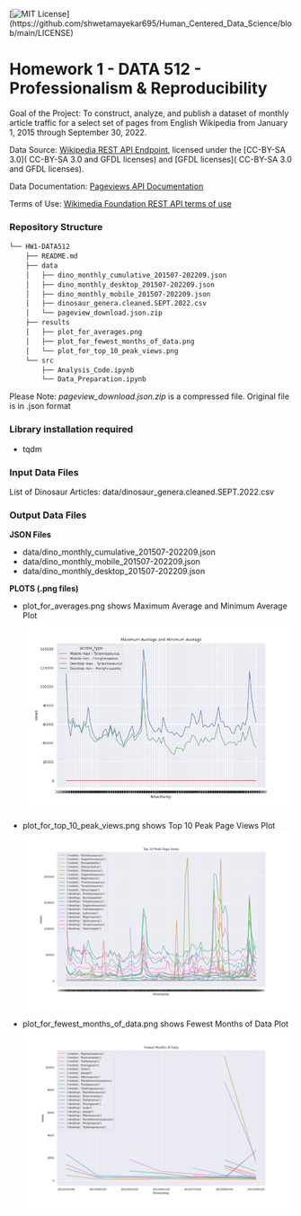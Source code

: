 [![MIT License](https://img.shields.io/apm/l/atomic-design-ui.svg?)](https://github.com/shwetamayekar695/Human_Centered_Data_Science/blob/main/LICENSE)

# Homework 1 - DATA 512 - Professionalism & Reproducibility

Goal of the Project: To construct, analyze, and publish a dataset of monthly article traffic for a select set of pages from English Wikipedia from January 1, 2015 through September 30, 2022.


Data Source: [Wikipedia REST API Endpoint](https://wikimedia.org/api/rest_v1/#/Pageviews%20data/get_metrics_pageviews_per_article__project___access___agent___article___granularity___start___end_), licensed under the [CC-BY-SA 3.0]( CC-BY-SA 3.0 and GFDL licenses) and [GFDL licenses]( CC-BY-SA 3.0 and GFDL licenses).

Data Documentation: [Pageviews API Documentation](https://wikitech.wikimedia.org/wiki/Analytics/AQS/Pageviews)

Terms of Use: [Wikimedia Foundation REST API terms of use](https://www.mediawiki.org/wiki/REST_API#Terms_and_conditions)


### Repository Structure

```bash
└── HW1-DATA512
    ├── README.md
    ├── data
    │   ├── dino_monthly_cumulative_201507-202209.json
    │   ├── dino_monthly_desktop_201507-202209.json
    │   ├── dino_monthly_mobile_201507-202209.json
    │   ├── dinosaur_genera.cleaned.SEPT.2022.csv
    │   └── pageview_download.json.zip
    ├── results
    │   ├── plot_for_averages.png
    │   ├── plot_for_fewest_months_of_data.png
    │   └── plot_for_top_10_peak_views.png
    └── src
        ├── Analysis_Code.ipynb
        └── Data_Preparation.ipynb
```

Please Note: *pageview_download.json.zip* is a compressed file. Original file is in .json format

### Library installation required
 - tqdm

### Input Data Files
List of Dinosaur Articles: data/dinosaur_genera.cleaned.SEPT.2022.csv

### Output Data Files
**JSON Files**
- data/dino_monthly_cumulative_201507-202209.json
- data/dino_monthly_mobile_201507-202209.json
- data/dino_monthly_desktop_201507-202209.json

**PLOTS (.png files)**

- plot_for_averages.png shows Maximum Average and Minimum Average Plot
![plot_for_averages](https://github.com/shwetamayekar695/Human_Centered_Data_Science/blob/main/HW1-DATA512/results/plot_for_averages.png)

- plot_for_top_10_peak_views.png shows Top 10 Peak Page Views Plot
![plot_for_top_10_peak_views](https://github.com/shwetamayekar695/Human_Centered_Data_Science/blob/main/HW1-DATA512/results/plot_for_top_10_peak_views.png)

- plot_for_fewest_months_of_data.png shows Fewest Months of Data Plot
![plot_for_fewest_months_of_data](https://github.com/shwetamayekar695/Human_Centered_Data_Science/blob/main/HW1-DATA512/results/plot_for_fewest_months_of_data.png)
